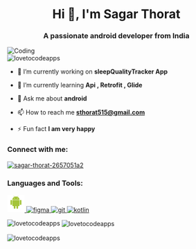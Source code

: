 <h1 align="center">Hi 👋, I'm Sagar Thorat</h1>
<h3 align="center">A passionate android developer from India</h3>
<img align="right" alt="Coding" width="600" src="https://cdn.dribbble.com/users/1118376/screenshots/3604186/media/522522daf8b5c0871a2cd66d0f423919.gif">

<p align="left"> <img src="https://komarev.com/ghpvc/?username=lovetocodeapps&label=Profile%20views&color=0e75b6&style=flat" alt="lovetocodeapps" /> </p>

- 🔭 I’m currently working on **sleepQualityTracker App**

- 🌱 I’m currently learning **Api , Retrofit , Glide**

- 💬 Ask me about **android**

- 📫 How to reach me **sthorat515@gmail.com**

- ⚡ Fun fact **I am very happy**

<h3 align="left">Connect with me:</h3>
<p align="left">
<a href="https://linkedin.com/in/sagar-thorat-2657051a2" target="blank"><img align="center" src="https://raw.githubusercontent.com/rahuldkjain/github-profile-readme-generator/master/src/images/icons/Social/linked-in-alt.svg" alt="sagar-thorat-2657051a2" height="30" width="40" /></a>
</p>

<h3 align="left">Languages and Tools:</h3>
<p align="left"> <a href="https://developer.android.com" target="_blank" rel="noreferrer"> <img src="https://raw.githubusercontent.com/devicons/devicon/master/icons/android/android-original-wordmark.svg" alt="android" width="40" height="40"/> </a> <a href="https://www.figma.com/" target="_blank" rel="noreferrer"> <img src="https://www.vectorlogo.zone/logos/figma/figma-icon.svg" alt="figma" width="40" height="40"/> </a> <a href="https://git-scm.com/" target="_blank" rel="noreferrer"> <img src="https://www.vectorlogo.zone/logos/git-scm/git-scm-icon.svg" alt="git" width="40" height="40"/> </a> <a href="https://kotlinlang.org" target="_blank" rel="noreferrer"> <img src="https://www.vectorlogo.zone/logos/kotlinlang/kotlinlang-icon.svg" alt="kotlin" width="40" height="40"/> </a> </p>

<p><img align="left" src="https://github-readme-stats.vercel.app/api/top-langs?username=lovetocodeapps&show_icons=true&locale=en&layout=compact" alt="lovetocodeapps" /></p>

<p>&nbsp;<img align="center" src="https://github-readme-stats.vercel.app/api?username=lovetocodeapps&show_icons=true&locale=en" alt="lovetocodeapps" /></p>

<p><img align="center" src="https://github-readme-streak-stats.herokuapp.com/?user=lovetocodeapps&" alt="lovetocodeapps" /></p>
